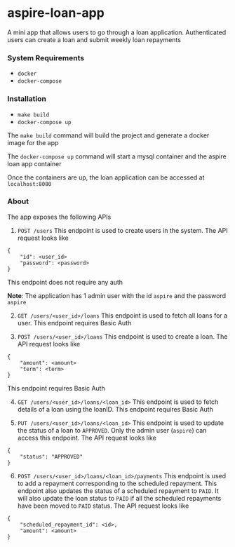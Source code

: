 # aspire-loan-app
A mini app that allows users to go through a loan application. Authenticated users can create a loan and submit weekly loan repayments

### System Requirements
- `docker`
- `docker-compose`

### Installation
- `make build`
- `docker-compose up`

The `make build` command will build the project and generate a docker image for the app

The `docker-compose up` command will start a mysql container and the aspire loan app container

Once the containers are up, the loan application can be accessed at `localhost:8080`

### About

The app exposes the following APIs
1. `POST /users`
 This endpoint is used to create users in the system. The API request looks like 
```
{
    "id": <user_id>
    "password": <password>
}
```
This endpoint does not require any auth

**Note**: The application has 1 admin user with the id `aspire` and the password `aspire` 


2. `GET /users/<user_id>/loans`
This endpoint is used to fetch all loans for a user. This endpoint requires Basic Auth

3. `POST /users/<user_id>/loans`
This endpoint is used to create a loan. The API request looks like
```
{
    "amount": <amount>
    "term": <term>
}
```
This endpoint requires Basic Auth

4. `GET /users/<user_id>/loans/<loan_id>`
This endpoint is used to fetch details of a loan using the loanID. This endpoint requires Basic Auth

5. `PUT /users/<user_id>/loans/<loan_id>`
This endpoint is used to update the status of a loan to `APPROVED`. Only the admin user (`aspire`) can access this endpoint. The API request looks like 
```
{
    "status": "APPROVED"
}
```
6. `POST /users/<user_id>/loans/<loan_id>/payments`
This endpoint is used to add a repayment corresponding to the scheduled repayment. This endpoint also updates the status of a scheduled repayment to `PAID`. It will also update the loan status to `PAID` if all the scheduled repayments have been moved to `PAID` status. The API request looks like
```
{
    "scheduled_repayment_id": <id>,
    "amount": <amount>
}
```